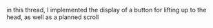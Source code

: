 in this thread, I implemented the display of a button for lifting up to the head, as well as a planned scroll
